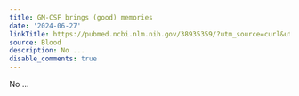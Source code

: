 ```yaml
---
title: GM-CSF brings (good) memories
date: '2024-06-27'
linkTitle: https://pubmed.ncbi.nlm.nih.gov/38935359/?utm_source=curl&utm_medium=rss&utm_campaign=journals&utm_content=7603509&fc=None&ff=20240627181930&v=2.18.0.post9+e462414
source: Blood
description: No ...
disable_comments: true
---
```

No ...